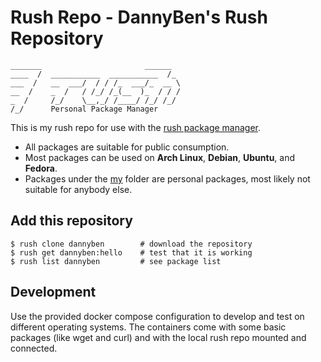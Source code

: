 Rush Repo - DannyBen's Rush Repository
==================================================

```
_______                       ______  
____  /  ___________  ___________  /_ 
___  /   __  ___/  / / /_  ___/_  __ \
__  /    _  /   / /_/ /_(__  )_  / / /
_  /     /_/    \__,_/ /____/ /_/ /_/ 
/_/      Personal Package Manager
```

This is my rush repo for use with the [rush package manager][rush-cli].

- All packages are suitable for public consumption.
- Most packages can be used on **Arch Linux**, **Debian**, **Ubuntu**,  and **Fedora**.
- Packages under the [my](my) folder are personal packages, most likely not
  suitable for anybody else.

Add this repository
--------------------------------------------------

```shell
$ rush clone dannyben        # download the repository
$ rush get dannyben:hello    # test that it is working
$ rush list dannyben         # see package list
```

Development
--------------------------------------------------

Use the provided docker compose configuration to develop and test on different
operating systems. The containers come with some basic packages (like wget and
curl) and with the local rush repo mounted and connected.

[rush-cli]: https://github.com/DannyBen/rush-cli

